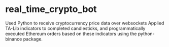 # real_time_crypto_bot

Used Python to receive cryptocurrency price data over websockets
Applied TA-Lib indicators to completed candlesticks, and programmatically executed Ethereum orders based on these indicators using the python-binance package. 

